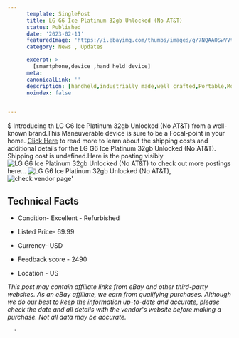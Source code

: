 ```yaml
---
      template: SinglePost
      title: LG G6 Ice Platinum 32gb Unlocked (No AT&T)
      status: Published
      date: '2023-02-11'
      featuredImage: 'https://i.ebayimg.com/thumbs/images/g/7NQAAOSwVVtjcmHl/s-l225.jpg'
      category: News , Updates

      excerpt: >-
        [smartphone,device ,hand held device]
      meta:
      canonicalLink: ''
      description: [handheld,industrially made,well crafted,Portable,Mobile,Compact,Convenient,Lightweight,Maneuverable,Man-portable,Miniature,Carriable,Hand-held,Light,Holdable,Transportable,Mobile device,Pocket-sized,On-the-go,Wireless,Cordless,Compact size,Convenient size, smartphone,device ,hand held device]
      noindex: false
      

---
```

$
      Introducing th LG G6 Ice Platinum 32gb Unlocked (No AT&T) from a well-known brand.This Maneuverable device  is sure to be a Focal-point in your home. [Click Here](https://www.ebay.com/itm/354525663051?hash=item528b604f4b%3Ag%3A7NQAAOSwVVtjcmHl&mkevt=1&mkcid=1&mkrid=711-53200-19255-0&campid=%253CePNCampaignId%253E&customid=%253CreferenceId%253E&toolid=10049) to read more to learn about the shipping costs and additional details for the LG G6 Ice Platinum 32gb Unlocked (No AT&T). Shipping cost is undefined.Here is the posting visibly ![LG G6 Ice Platinum 32gb Unlocked (No AT&T)](https://i.ebayimg.com/thumbs/images/g/7NQAAOSwVVtjcmHl/s-l225.jpg) to check out more postings here... ![LG G6 Ice Platinum 32gb Unlocked (No AT&T)](https://i.ebayimg.com/images/g/7NQAAOSwVVtjcmHl/s-l960.jpg), ![check vendor page](https://origin-galleryplus.ebayimg.com/ws/web/354525663051_2_0_1/225x225.jpg)'

      

 ## Technical Facts 



     
      

 - Condition- Excellent - Refurbished 


      

 - Listed Price- 69.99 


      

 - Currency- USD 


      

 - Feedback score - 2490 


      

 - Location - US 


      
      

 *_This post may contain affiliate links from eBay and other third-party websites. As an eBay affiliate, we earn from qualifying purchases. Although we do our best to keep the information up-to-date and accurate, please check the date and all details with the vendor's website before making a purchase. Not all data may be accurate._*




      -
